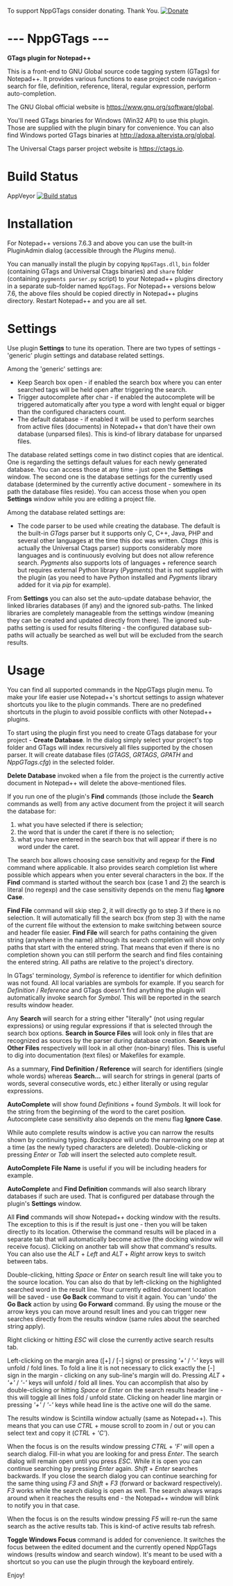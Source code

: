To support NppGTags consider donating. Thank You.
[![Donate](https://img.shields.io/badge/Donate-PayPal-green.svg)](https://paypal.me/pnedev)


**--- NppGTags ---**
======================
**GTags plugin for Notepad++**

This is a front-end to GNU Global source code tagging system (GTags) for Notepad++. It provides various functions to ease project code navigation - search for file, definition, reference, literal, regular expression, perform auto-completion.

The GNU Global official website is https://www.gnu.org/software/global.

You'll need GTags binaries for Windows (Win32 API) to use this plugin. Those are supplied with the plugin binary for convenience.
You can also find Windows ported GTags binaries at http://adoxa.altervista.org/global.

The Universal Ctags parser project website is https://ctags.io.


**Build Status**
======================

AppVeyor [![Build status](https://ci.appveyor.com/api/projects/status/b4aam50a4q2vacd7?svg=true)](https://ci.appveyor.com/project/pnedev/nppgtags)


**Installation**
======================

For Notepad++ versions 7.6.3 and above you can use the built-in PluginAdmin dialog (accessible through the *Plugins* menu).

You can manually install the plugin by copying `NppGTags.dll`, `bin` folder (containing GTags and Universal Ctags binaries) and `share` folder (containing `pygments parser.py` script) to your Notepad++ plugins directory in a separate sub-folder named `NppGTags`.
For Notepad++ versions below 7.6, the above files should be copied directly in Notepad++ plugins directory.
Restart Notepad++ and you are all set.


**Settings**
======================

Use plugin **Settings** to tune its operation.
There are two types of settings - 'generic' plugin settings and database related settings.

Among the 'generic' settings are:

- Keep Search box open - if enabled the search box where you can enter searched tags will be held open after triggering the search.
- Trigger autocomplete after char - if enabled the autocomplete will be triggered automatically after you type a word with lenght equal or bigger than the configured characters count.
- The default database - if enabled it will be used to perform searches from active files (documents) in Notepad++ that don't have their own database (unparsed files). This is kind-of library database for unparsed files.

The database related settings come in two distinct copies that are identical.
One is regarding the settings default values for each newly generated database. You can access those at any time - just open the **Settings** window.
The second one is the database settings for the currently used database (determined by the currently active document - somewhere in its path the database files reside). You can access those when you open **Settings** window while you are editing a project file.

Among the database related settings are:

- The code parser to be used while creating the database.
The default is the built-in *GTags* parser but it supports only C, C++, Java, PHP and several other languages at the time this doc was written.
*Ctags* (this is actually the Universal Ctags parser) supports considerably more languages and is continuously evolving but does not allow reference search.
*Pygments* also supports lots of languages + reference search but requires external Python library (*Pygments*) that is not supplied with the plugin (as you need to have Python installed and *Pygments* library added for it via *pip* for example).

From **Settings** you can also set the auto-update database behavior, the linked libraries databases (if any) and the ignored sub-paths. The linked libraries are completely manageable from the settings window (meaning they can be created and updated directly from there). The ignored sub-paths setting is used for results filtering - the configured database sub-paths will actually be searched as well but will be excluded from the search results.


**Usage**
======================

You can find all supported commands in the NppGTags plugin menu.
To make your life easier use Notepad++'s shortcut settings to assign whatever shortcuts you like to the plugin commands. There are no predefined shortcuts in the plugin to avoid possible conflicts with other Notepad++ plugins.

To start using the plugin first you need to create GTags database for your project - **Create Database**.
In the dialog simply select your project's top folder and GTags will index recursively all files supported by the chosen parser. It will create database files (*GTAGS*, *GRTAGS*, *GPATH* and *NppGTags.cfg*) in the selected folder.

**Delete Database** invoked when a file from the project is the currently active document in Notepad++ will delete the above-mentioned files.

If you run one of the plugin's **Find** commands (those include the **Search** commands as well) from any active document from the project it will search the database for:

1. what you have selected if there is selection;
2. the word that is under the caret if there is no selection;
3. what you have entered in the search box that will appear if there is no word under the caret.

The search box allows choosing case sensitivity and regexp for the **Find** command where applicable.
It also provides search completion list where possible which appears when you enter several characters in the box.
If the **Find** command is started without the search box (case 1 and 2) the search is literal (no regexp) and the case sensitivity depends on the menu flag **Ignore Case**.

**Find File** command will skip step 2, it will directly go to step 3 if there is no selection.
It will automatically fill the search box (from step 3) with the name of the current file without the extension to make switching between source and header file easier.
**Find File** will search for paths containing the given string (anywhere in the name) although its search completion will show only paths that start with the entered string. That means that even if there is no completion shown you can still perform the search and find files containing the entered string.
All paths are relative to the project's directory.

In GTags' terminology, *Symbol* is reference to identifier for which definition was not found. All local variables are symbols for example.
If you search for *Definition* / *Reference* and GTags doesn't find anything the plugin will automatically invoke search for *Symbol*. This will be reported in the search results window header.

Any **Search** will search for a string either "literally" (not using regular expressions) or using regular expressions if that is selected through the search box options.
**Search in Source Files** will look only in files that are recognized as sources by the parser during database creation.
**Search in Other Files** respectively will look in all other (non-binary) files. This is useful to dig into documentation (text files) or Makefiles for example.

As a summary, **Find Definition / Reference** will search for identifiers (single whole words) whereas **Search...** will search for strings in general (parts of words, several consecutive words, etc.) either literally or using regular expressions.

**AutoComplete** will show found *Definitions* + found *Symbols*. It will look for the string from the beginning of the word to the caret position.
Autocomplete case sensitivity also depends on the menu flag **Ignore Case**.

While auto complete results window is active you can narrow the results shown by continuing typing.
*Backspace* will undo the narrowing one step at a time (as the newly typed characters are deleted).
Double-clicking or pressing *Enter* or *Tab* will insert the selected auto complete result.

**AutoComplete File Name** is useful if you will be including headers for example.

**AutoComplete** and **Find Definition** commands will also search library databases if such are used. That is configured per database through the plugin's **Settings** window.

All **Find** commands will show Notepad++ docking window with the results. The exception to this is if the result is just one - then you will be taken directly to its location. Otherwise the command results will be placed in a separate tab that will automatically become active (the docking window will receive focus).
Clicking on another tab will show that command's results. You can also use the *ALT* + *Left* and *ALT* + *Right* arrow keys to switch between tabs.

Double-clicking, hitting *Space* or *Enter* on search result line will take you to the source location. You can also do that by left-clicking on the highlighted searched word in the result line. Your currently edited document location will be saved - use **Go Back** command to visit it again. You can 'undo' the **Go Back** action by using **Go Forward** command.
By using the mouse or the arrow keys you can move around result lines and you can trigger new searches directly from the results window
(same rules about the searched string apply).

Right clicking or hitting *ESC* will close the currently active search results tab.

Left-clicking on the margin area ([+] / [-] signs) or pressing *'+'* / *'-'* keys will unfold / fold lines. To fold a line it is not necessary to click exactly the [-] sign in the margin - clicking on any sub-line's margin will do. Pressing *ALT* + *'+'* / *'-'* keys will unfold / fold all lines.
You can accomplish that also by double-clicking or hitting *Space* or *Enter* on the search results header line - this will toggle all lines fold / unfold state.
Clicking on header line margin or pressing *'+'* / *'-'* keys while head line is the active one will do the same.

The results window is Scintilla window actually (same as Notepad++). This means that you can use *CTRL* + mouse scroll to zoom in / out or you can select text and copy it (*CTRL* + *'C'*).

When the focus is on the results window pressing *CTRL* + *'F'* will open a search dialog. Fill-in what you are looking for and press *Enter*. The search dialog will remain open until you press *ESC*. While it is open you can continue searching by pressing *Enter* again. *Shift* + *Enter* searches backwards. If you close the search dialog you can continue searching for the same thing using *F3* and *Shift* + *F3* (forward or backward respectively). *F3* works while the search dialog is open as well. The search always wraps around when it reaches the results end - the Notepad++ window will blink to notify you in that case.

When the focus is on the results window pressing *F5* will re-run the same search as the active results tab. This is kind-of active results tab refresh.

**Toggle Windows Focus** command is added for convenience. It switches the focus between the edited document and the currently opened NppGTags windows (results window and search window). It's meant to be used with a shortcut so you can use the plugin through the keyboard entirely.

Enjoy!
